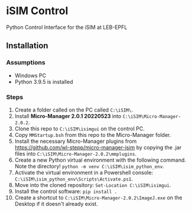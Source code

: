 # iSIM Control

Python Control Interface for the iSIM at LEB-EPFL

## Installation

### Assumptions

- Windows PC
- Python 3.9.5 is installed

### Steps

1. Create a folder called on the PC called `C:\iSIM\`.
1. Install **Micro-Manager 2.0.1 20220523** into `C:\iSIM\Micro-Manager-2.0.2`.
1. Clone this repo to `C:\iSIM\isimgui` on the control PC.
1. Copy `MMStartup.bsh` from this repo to the Micro-Manager folder.
1. Install the necessary Micro-Manager plugins from https://github.com/wl-stepp/micro-manager-isim by copying the .jar files into `C:\iSIM\Micro-Manager-2.0.2\mmplugins`.
1. Create a new Python virtual environment with the following command. Note the directory! `python -m venv C:\iSIM\isim_python_env`.
1. Activate the virtual environment in a Powershell console: `C:\iSIM\isim_python_env\Scripts\Activate.ps1`.
1. Move into the cloned repository: `Set-Location C:\iSIM\isimgui`.
1. Install the control software: `pip install .`
1. Create a shortcut to `C:\iSIM\Micro-Manager-2.0.2\ImageJ.exe` on the Desktop if it doesn't already exist.
